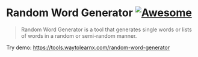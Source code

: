 # Random Word Generator [![Awesome](https://cdn.rawgit.com/sindresorhus/awesome/d7305f38d29fed78fa85652e3a63e154dd8e8829/media/badge.svg)](https://github.com/sindresorhus/awesome)

>Random Word Generator is a tool that generates single words or lists of words in a random or semi-random manner.

Try demo: https://tools.waytolearnx.com/random-word-generator
